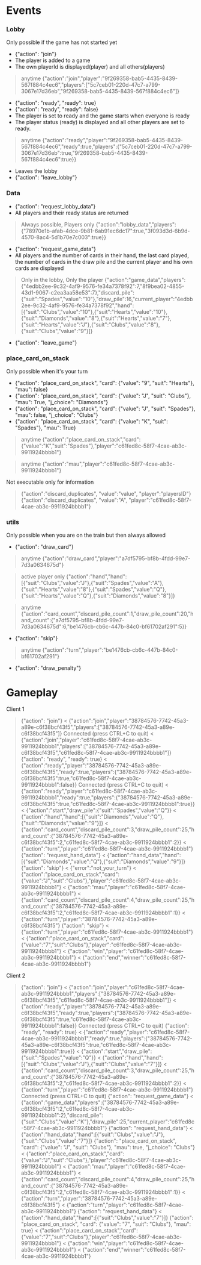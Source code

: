 # Events

### Lobby
Only possible if the game has not started yet

* {"action": "join"}
* The player is added to a game
* The own playerId is displayed(player) and all others(players)
> anytime {"action":"join","player":"9f269358-bab5-4435-8439-567f884c4ec6","players":["5c7ceb01-220d-47c7-a799-3067e17d36eb","9f269358-bab5-4435-8439-567f884c4ec6"]}


* {"action": "ready", "ready": true}
* {"action": "ready", "ready": false}
* The player is set to ready and the game starts when everyone is ready
* The player status (ready) is displayed and all other players are set to ready.
> anytime {"action":"ready","player":"9f269358-bab5-4435-8439-567f884c4ec6","ready":true,"players":{"5c7ceb01-220d-47c7-a799-3067e17d36eb":true,"9f269358-bab5-4435-8439-567f884c4ec6":true}}
* Leaves the lobby
* {"action": "leave_lobby"}

### Data
* {"action": "request_lobby_data"}
* All players and their ready status are returned
> Always possible, Players only {"action":"lobby_data","players":{"78970e1b-afab-4dce-9b81-6ab91ec6dc17":true,"3f093d3d-6b9d-4570-8ac4-5d1b70e7c003":true}}
* {"action": "request_game_data"}
* All players and the number of cards in their hand, the last card played, the number of cards in the draw pile and the current player and his own cards are displayed
> Only in the lobby, Only the player {"action":"game_data","players":{"4edbb2ee-9c32-4af9-9576-fe34a7378f92":7,"8f9bea02-4855-43d1-9067-c2ea3aa58e53":7},"discard_pile":{"suit":"Spades","value":"10"},"draw_pile":16,"current_player":"4edbb2ee-9c32-4af9-9576-fe34a7378f92","hand":[{"suit":"Clubs","value":"10"},{"suit":"Hearts","value":"10"},{"suit":"Diamonds","value":"8"},{"suit":"Hearts","value":"7"},{"suit":"Hearts","value":"J"},{"suit":"Clubs","value":"8"},{"suit":"Clubs","value":"9"}]}
* {"action": "leave_game"}

### place_card_on_stack
Only possible when it's your turn
* {"action": "place_card_on_stack",  "card": {"value": "9", "suit": "Hearts"}, "mau": false}
* {"action": "place_card_on_stack",  "card": {"value": "J", "suit": "Clubs"}, "mau": True, "j_choice": "Diamonds"}
* {"action": "place_card_on_stack",  "card": {"value": "J", "suit": "Spades"}, "mau": false, "j_choice": "Clubs"}
* {"action": "place_card_on_stack",  "card": {"value": "K", "suit": "Spades"}, "mau": True}
> anytime {"action":"place_card_on_stack","card":{"value":"K","suit":"Spades"},"player":"c61fed8c-58f7-4cae-ab3c-9911924bbbb1"}

> anytime {"action":"mau","player":"c61fed8c-58f7-4cae-ab3c-9911924bbbb1"}

Not executable only for information
> {"action":"discard_duplicates", "value":"value", "player":"playersID"}
> {"action":"discard_duplicates", "value":"A", "player":"c61fed8c-58f7-4cae-ab3c-9911924bbbb1"}

### utils
Only possible when you are on the train but then always allowed
* {"action": "draw_card"}
> anytime {"action":"draw_card","player":"a7df5795-bf8b-4fdd-99e7-7d3a0634675d"}

> active player only {"action":"hand","hand":[{"suit":"Clubs","value":"J"},{"suit":"Spades","value":"A"},{"suit":"Hearts","value":"8"},{"suit":"Spades","value":"Q"},{"suit":"Hearts","value":"Q"},{"suit":"Diamonds","value":"8"}]}

> anytime {"action":"card_count","discard_pile_count":1,"draw_pile_count":20,"hand_count":{"a7df5795-bf8b-4fdd-99e7-7d3a0634675d":6,"be1476cb-cb6c-447b-84c0-bf61702af291":5}}

* {"action": "skip"}
> anytime  {"action":"turn","player":"be1476cb-cb6c-447b-84c0-bf61702af291"}

* {"action": "draw_penalty"}


# Gameplay

Client 1
> {"action": "join"}
< {"action":"join","player":"38784576-7742-45a3-a89e-c6f38bcf43f5","players":["38784576-7742-45a3-a89e-c6f38bcf43f5"]}
Connected (press CTRL+C to quit)
< {"action":"join","player":"c61fed8c-58f7-4cae-ab3c-9911924bbbb1","players":["38784576-7742-45a3-a89e-c6f38bcf43f5","c61fed8c-58f7-4cae-ab3c-9911924bbbb1"]}
> {"action": "ready", "ready": true}
< {"action":"ready","player":"38784576-7742-45a3-a89e-c6f38bcf43f5","ready":true,"players":{"38784576-7742-45a3-a89e-c6f38bcf43f5":true,"c61fed8c-58f7-4cae-ab3c-9911924bbbb1":false}}
Connected (press CTRL+C to quit)
< {"action":"ready","player":"c61fed8c-58f7-4cae-ab3c-9911924bbbb1","ready":true,"players":{"38784576-7742-45a3-a89e-c6f38bcf43f5":true,"c61fed8c-58f7-4cae-ab3c-9911924bbbb1":true}}
< {"action":"start","draw_pile":{"suit":"Spades","value":"Q"}}
< {"action":"hand","hand":[{"suit":"Diamonds","value":"Q"},{"suit":"Diamonds","value":"9"}]}
< {"action":"card_count","discard_pile_count":3,"draw_pile_count":25,"hand_count":{"38784576-7742-45a3-a89e-c6f38bcf43f5":2,"c61fed8c-58f7-4cae-ab3c-9911924bbbb1":2}}
< {"action":"turn","player":"c61fed8c-58f7-4cae-ab3c-9911924bbbb1"}
> {"action": "request_hand_data"}
< {"action":"hand_data","hand":[{"suit":"Diamonds","value":"Q"},{"suit":"Diamonds","value":"9"}]}
> {"action": "skip"}
< {"error":"not_your_turn"}
< {"action":"place_card_on_stack","card":{"value":"J","suit":"Clubs"},"player":"c61fed8c-58f7-4cae-ab3c-9911924bbbb1"}
< {"action":"mau","player":"c61fed8c-58f7-4cae-ab3c-9911924bbbb1"}
< {"action":"card_count","discard_pile_count":4,"draw_pile_count":25,"hand_count":{"38784576-7742-45a3-a89e-c6f38bcf43f5":2,"c61fed8c-58f7-4cae-ab3c-9911924bbbb1":1}}
< {"action":"turn","player":"38784576-7742-45a3-a89e-c6f38bcf43f5"}
> {"action": "skip"}
< {"action":"turn","player":"c61fed8c-58f7-4cae-ab3c-9911924bbbb1"}
< {"action":"place_card_on_stack","card":{"value":"7","suit":"Clubs"},"player":"c61fed8c-58f7-4cae-ab3c-9911924bbbb1"}
< {"action":"win","player":"c61fed8c-58f7-4cae-ab3c-9911924bbbb1"}
< {"action":"end","winner":"c61fed8c-58f7-4cae-ab3c-9911924bbbb1"}

Client 2
> {"action": "join"}
< {"action":"join","player":"c61fed8c-58f7-4cae-ab3c-9911924bbbb1","players":["38784576-7742-45a3-a89e-c6f38bcf43f5","c61fed8c-58f7-4cae-ab3c-9911924bbbb1"]}
< {"action":"ready","player":"38784576-7742-45a3-a89e-c6f38bcf43f5","ready":true,"players":{"38784576-7742-45a3-a89e-c6f38bcf43f5":true,"c61fed8c-58f7-4cae-ab3c-9911924bbbb1":false}}
Connected (press CTRL+C to quit)
> {"action": "ready", "ready": true}
< {"action":"ready","player":"c61fed8c-58f7-4cae-ab3c-9911924bbbb1","ready":true,"players":{"38784576-7742-45a3-a89e-c6f38bcf43f5":true,"c61fed8c-58f7-4cae-ab3c-9911924bbbb1":true}}
< {"action":"start","draw_pile":{"suit":"Spades","value":"Q"}}
< {"action":"hand","hand":[{"suit":"Clubs","value":"J"},{"suit":"Clubs","value":"7"}]}
< {"action":"card_count","discard_pile_count":3,"draw_pile_count":25,"hand_count":{"38784576-7742-45a3-a89e-c6f38bcf43f5":2,"c61fed8c-58f7-4cae-ab3c-9911924bbbb1":2}}
< {"action":"turn","player":"c61fed8c-58f7-4cae-ab3c-9911924bbbb1"}
Connected (press CTRL+C to quit)
> {"action": "request_game_data"}
< {"action":"game_data","players":{"38784576-7742-45a3-a89e-c6f38bcf43f5":2,"c61fed8c-58f7-4cae-ab3c-9911924bbbb1":2},"discard_pile":{"suit":"Clubs","value":"K"},"draw_pile":25,"current_player":"c61fed8c-58f7-4cae-ab3c-9911924bbbb1"}
> {"action": "request_hand_data"}
< {"action":"hand_data","hand":[{"suit":"Clubs","value":"J"},{"suit":"Clubs","value":"7"}]}
> {"action": "place_card_on_stack",  "card": {"value": "J", "suit": "Clubs"}, "mau": true, "j_choice": "Clubs"}
< {"action":"place_card_on_stack","card":{"value":"J","suit":"Clubs"},"player":"c61fed8c-58f7-4cae-ab3c-9911924bbbb1"}
< {"action":"mau","player":"c61fed8c-58f7-4cae-ab3c-9911924bbbb1"}
< {"action":"card_count","discard_pile_count":4,"draw_pile_count":25,"hand_count":{"38784576-7742-45a3-a89e-c6f38bcf43f5":2,"c61fed8c-58f7-4cae-ab3c-9911924bbbb1":1}}
< {"action":"turn","player":"38784576-7742-45a3-a89e-c6f38bcf43f5"}
< {"action":"turn","player":"c61fed8c-58f7-4cae-ab3c-9911924bbbb1"}
> {"action": "request_hand_data"}
< {"action":"hand_data","hand":[{"suit":"Clubs","value":"7"}]}
> {"action": "place_card_on_stack",  "card": {"value": "7", "suit": "Clubs"}, "mau": true}
< {"action":"place_card_on_stack","card":{"value":"7","suit":"Clubs"},"player":"c61fed8c-58f7-4cae-ab3c-9911924bbbb1"}
< {"action":"win","player":"c61fed8c-58f7-4cae-ab3c-9911924bbbb1"}
< {"action":"end","winner":"c61fed8c-58f7-4cae-ab3c-9911924bbbb1"}

